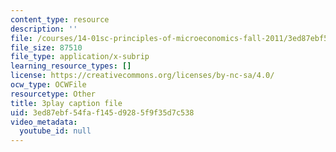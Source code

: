 ```yaml
---
content_type: resource
description: ''
file: /courses/14-01sc-principles-of-microeconomics-fall-2011/3ed87ebf54faf145d9285f9f35d7c538_-5XT0Mzl72E.srt
file_size: 87510
file_type: application/x-subrip
learning_resource_types: []
license: https://creativecommons.org/licenses/by-nc-sa/4.0/
ocw_type: OCWFile
resourcetype: Other
title: 3play caption file
uid: 3ed87ebf-54fa-f145-d928-5f9f35d7c538
video_metadata:
  youtube_id: null
---
```

